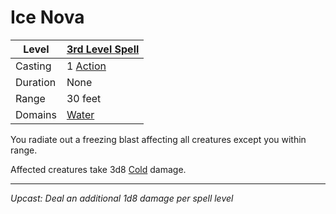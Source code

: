 # Ice Nova

| Level    | [3rd Level Spell](3rd%20Level%20Spells.md)                            |
| -------- | --------------------------------------------------------------------- |
| Casting  | 1 [Action](../../../../Game%20Procedures/Core%20Procedures/Action.md) |
| Duration | None                                                                  |
| Range    | 30 feet                                                               |
| Domains  | [Water](../../Spell%20Domains/Water.md)                               |

You radiate out a freezing blast affecting all creatures except you within range.

Affected creatures take 3d8 [Cold](../../../../Game%20Procedures/Combat/Damage%20Types/Cold.md) damage.

---
*Upcast: Deal an additional 1d8 damage per spell level*

